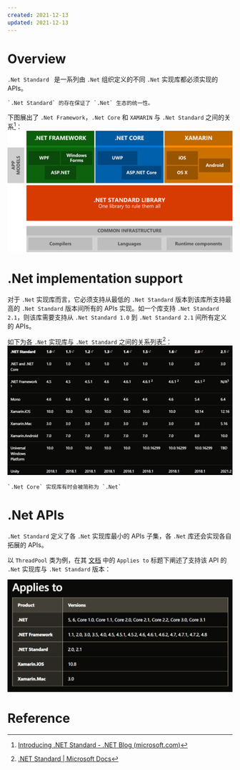```yaml
---
created: 2021-12-13
updated: 2021-12-13
---
```

# Overview

`.Net Standard ` 是一系列由 `.Net` 组织定义的不同 `.Net` 实现库都必须实现的 APIs。

```ad-tip
`.Net Standard` 的存在保证了 `.Net` 生态的统一性。
```

下图展出了 `.Net Framework`，`.Net Core` 和 `XAMARIN` 与 `.Net Standard` 之间的关系[^2]：
![|500](assets/Misc-.Net%20Standard%20Overview/image-20211213082828912.png)

# .Net implementation support

对于 `.Net` 实现库而言，它必须支持从最低的 `.Net Standard` 版本到该库所支持最高的 `.Net Standard` 版本间所有的 APIs 实现。如一个库支持 `.Net Standard 2.1`，则该库需要支持从 `.Net Standard 1.0`  到 `.Net Standard 2.1` 间所有定义的 APIs。

如下为各 `.Net` 实现库与 `.Net Standard` 之间的关系列表[^1]：
![](assets/Misc-.Net%20Standard%20Overview/image-20211213082543001.png)

```ad-note
`.Net Core` 实现库有时会被简称为 `.Net`
```

# .Net APIs

`.Net Standard` 定义了各 `.Net` 实现库最小的 APIs 子集，各 `.Net` 库还会实现各自拓展的 APIs。

以 `ThreadPool` 类为例，在其 [文档](https://docs.microsoft.com/en-us/dotnet/api/system.threading.threadpool?view=netframework-4.5) 中的 `Applies to` 标题下阐述了支持该 API 的 `.Net` 实现库与 `.Net Standard` 版本：

![|400](assets/Misc-.Net%20Standard%20Overview/image-20211213083515807.png)

# 

# Reference

 [^1]: [.NET Standard | Microsoft Docs](https://docs.microsoft.com/en-us/dotnet/standard/net-standard)
 [^2]: [Introducing .NET Standard - .NET Blog (microsoft.com)](https://devblogs.microsoft.com/dotnet/introducing-net-standard/)
